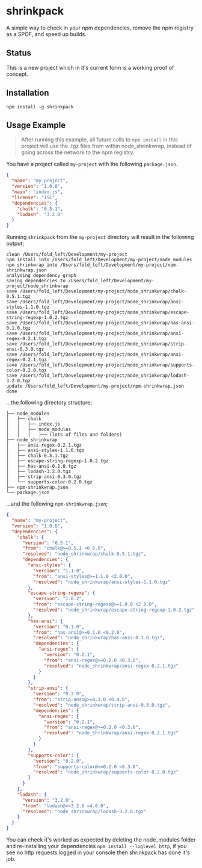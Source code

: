# shrinkpack

A simple way to check in your npm dependencies, remove the npm registry as a SPOF, and speed up builds.

## Status

This is a new project which in it's current form is a working proof of concept.

## Installation

```
npm install -g shrinkpack
```

## Usage Example

> After running this example, all future calls to `npm install` in this project will use the .tgz files from within node_shrinkwrap, instead of going across the network to the npm registry.

You have a project called `my-project` with the following `package.json`.

```json
{
  "name": "my-project",
  "version": "1.0.0",
  "main": "index.js",
  "license": "ISC",
  "dependencies": {
    "chalk": "0.5.1",
    "lodash": "3.2.0"
  }
}
```

Running `shrinkpack` from the `my-project` directory will result in the following output;

```
clean /Users/fold_left/Development/my-project
npm install into /Users/fold_left/Development/my-project/node_modules
npm shrinkwrap into /Users/fold_left/Development/my-project/npm-shrinkwrap.json
analysing dependency graph
saving dependencies to /Users/fold_left/Development/my-project/node_shrinkwrap
save /Users/fold_left/Development/my-project/node_shrinkwrap/chalk-0.5.1.tgz
save /Users/fold_left/Development/my-project/node_shrinkwrap/ansi-styles-1.1.0.tgz
save /Users/fold_left/Development/my-project/node_shrinkwrap/escape-string-regexp-1.0.2.tgz
save /Users/fold_left/Development/my-project/node_shrinkwrap/has-ansi-0.1.0.tgz
save /Users/fold_left/Development/my-project/node_shrinkwrap/ansi-regex-0.2.1.tgz
save /Users/fold_left/Development/my-project/node_shrinkwrap/strip-ansi-0.3.0.tgz
save /Users/fold_left/Development/my-project/node_shrinkwrap/ansi-regex-0.2.1.tgz
save /Users/fold_left/Development/my-project/node_shrinkwrap/supports-color-0.2.0.tgz
save /Users/fold_left/Development/my-project/node_shrinkwrap/lodash-3.2.0.tgz
update /Users/fold_left/Development/my-project/npm-shrinkwrap.json
done
```

...the following directory structure;

```
├── node_modules
│   ├── chalk
│   │   ├── index.js
│   │   ├── node_modules
│   │   │   ├── (lots of files and folders)
├── node_shrinkwrap
│   ├── ansi-regex-0.2.1.tgz
│   ├── ansi-styles-1.1.0.tgz
│   ├── chalk-0.5.1.tgz
│   ├── escape-string-regexp-1.0.2.tgz
│   ├── has-ansi-0.1.0.tgz
│   ├── lodash-3.2.0.tgz
│   ├── strip-ansi-0.3.0.tgz
│   └── supports-color-0.2.0.tgz
├── npm-shrinkwrap.json
└── package.json
```

...and the following `npm-shrinkwrap.json`;

```json
{
  "name": "my-project",
  "version": "1.0.0",
  "dependencies": {
    "chalk": {
      "version": "0.5.1",
      "from": "chalk@>=0.5.1 <0.6.0",
      "resolved": "node_shrinkwrap/chalk-0.5.1.tgz",
      "dependencies": {
        "ansi-styles": {
          "version": "1.1.0",
          "from": "ansi-styles@>=1.1.0 <2.0.0",
          "resolved": "node_shrinkwrap/ansi-styles-1.1.0.tgz"
        },
        "escape-string-regexp": {
          "version": "1.0.2",
          "from": "escape-string-regexp@>=1.0.0 <2.0.0",
          "resolved": "node_shrinkwrap/escape-string-regexp-1.0.2.tgz"
        },
        "has-ansi": {
          "version": "0.1.0",
          "from": "has-ansi@>=0.1.0 <0.2.0",
          "resolved": "node_shrinkwrap/has-ansi-0.1.0.tgz",
          "dependencies": {
            "ansi-regex": {
              "version": "0.2.1",
              "from": "ansi-regex@>=0.2.0 <0.3.0",
              "resolved": "node_shrinkwrap/ansi-regex-0.2.1.tgz"
            }
          }
        },
        "strip-ansi": {
          "version": "0.3.0",
          "from": "strip-ansi@>=0.3.0 <0.4.0",
          "resolved": "node_shrinkwrap/strip-ansi-0.3.0.tgz",
          "dependencies": {
            "ansi-regex": {
              "version": "0.2.1",
              "from": "ansi-regex@>=0.2.0 <0.3.0",
              "resolved": "node_shrinkwrap/ansi-regex-0.2.1.tgz"
            }
          }
        },
        "supports-color": {
          "version": "0.2.0",
          "from": "supports-color@>=0.2.0 <0.3.0",
          "resolved": "node_shrinkwrap/supports-color-0.2.0.tgz"
        }
      }
    },
    "lodash": {
      "version": "3.2.0",
      "from": "lodash@>=3.2.0 <4.0.0",
      "resolved": "node_shrinkwrap/lodash-3.2.0.tgz"
    }
  }
}
```

You can check it's worked as expected by deleting the node_modules folder and re-installing your dependencies `npm install --loglevel http`, if you see no http requests logged in your console then shrinkpack has done it's job.
